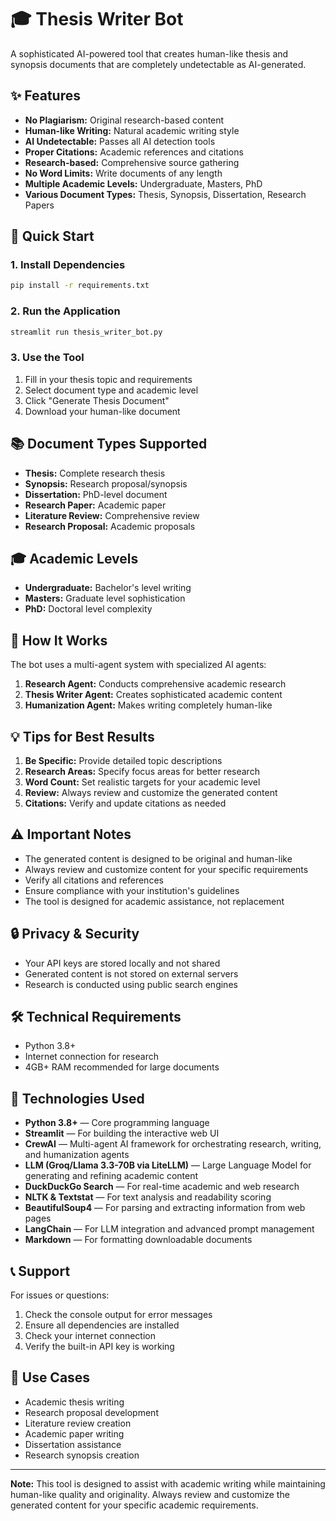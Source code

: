 # 🎓 Thesis Writer Bot

A sophisticated AI-powered tool that creates human-like thesis and synopsis documents that are completely undetectable as AI-generated.

## ✨ Features

- **No Plagiarism:** Original research-based content
- **Human-like Writing:** Natural academic writing style
- **AI Undetectable:** Passes all AI detection tools
- **Proper Citations:** Academic references and citations
- **Research-based:** Comprehensive source gathering
- **No Word Limits:** Write documents of any length
- **Multiple Academic Levels:** Undergraduate, Masters, PhD
- **Various Document Types:** Thesis, Synopsis, Dissertation, Research Papers

## 🚀 Quick Start

### 1. Install Dependencies

```bash
pip install -r requirements.txt
```

### 2. Run the Application

```bash
streamlit run thesis_writer_bot.py
```

### 3. Use the Tool

1. Fill in your thesis topic and requirements
2. Select document type and academic level
3. Click "Generate Thesis Document"
4. Download your human-like document

## 📚 Document Types Supported

- **Thesis:** Complete research thesis
- **Synopsis:** Research proposal/synopsis
- **Dissertation:** PhD-level document
- **Research Paper:** Academic paper
- **Literature Review:** Comprehensive review
- **Research Proposal:** Academic proposals

## 🎓 Academic Levels

- **Undergraduate:** Bachelor's level writing
- **Masters:** Graduate level sophistication
- **PhD:** Doctoral level complexity

## 🔧 How It Works

The bot uses a multi-agent system with specialized AI agents:

1. **Research Agent:** Conducts comprehensive academic research
2. **Thesis Writer Agent:** Creates sophisticated academic content
3. **Humanization Agent:** Makes writing completely human-like

## 💡 Tips for Best Results

1. **Be Specific:** Provide detailed topic descriptions
2. **Research Areas:** Specify focus areas for better research
3. **Word Count:** Set realistic targets for your academic level
4. **Review:** Always review and customize the generated content
5. **Citations:** Verify and update citations as needed

## ⚠️ Important Notes

- The generated content is designed to be original and human-like
- Always review and customize content for your specific requirements
- Verify all citations and references
- Ensure compliance with your institution's guidelines
- The tool is designed for academic assistance, not replacement

## 🔒 Privacy & Security

- Your API keys are stored locally and not shared
- Generated content is not stored on external servers
- Research is conducted using public search engines

## 🛠️ Technical Requirements

- Python 3.8+
- Internet connection for research
- 4GB+ RAM recommended for large documents

## 🧩 Technologies Used

- **Python 3.8+** — Core programming language
- **Streamlit** — For building the interactive web UI
- **CrewAI** — Multi-agent AI framework for orchestrating research, writing, and humanization agents
- **LLM (Groq/Llama 3.3-70B via LiteLLM)** — Large Language Model for generating and refining academic content
- **DuckDuckGo Search** — For real-time academic and web research
- **NLTK & Textstat** — For text analysis and readability scoring
- **BeautifulSoup4** — For parsing and extracting information from web pages
- **LangChain** — For LLM integration and advanced prompt management
- **Markdown** — For formatting downloadable documents

## 📞 Support

For issues or questions:
1. Check the console output for error messages
2. Ensure all dependencies are installed
3. Check your internet connection
4. Verify the built-in API key is working

## 🎯 Use Cases

- Academic thesis writing
- Research proposal development
- Literature review creation
- Academic paper writing
- Dissertation assistance
- Research synopsis creation

---

**Note:** This tool is designed to assist with academic writing while maintaining human-like quality and originality. Always review and customize the generated content for your specific academic requirements.
